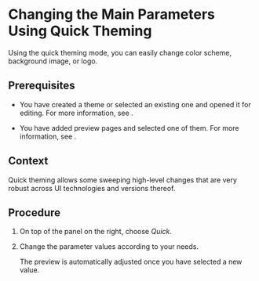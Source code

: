 <!-- loioe4d2a9504f614acbae461161984b6868 -->

# Changing the Main Parameters Using Quick Theming

Using the quick theming mode, you can easily change color scheme, background image, or logo.



<a name="loioe4d2a9504f614acbae461161984b6868__prereq_ycq_th3_3yb"/>

## Prerequisites

-   You have created a theme or selected an existing one and opened it for editing. For more information, see  <?sap-ot O2O class="- topic/xref " href="72c730b60f6b41b0bfed63b474007b51.xml" text="" desc="" xtrc="xref:1" xtrf="file:/home/builder/src/dita-all/ylx1673875864142/loio6e2d9e0fb80d4d788707c20ca8ff4bd9_en-US/src/content/localization/en-us/e4d2a9504f614acbae461161984b6868.xml" output-class="" current-file="file:/home/builder/tp.net.sf.dita-ot/2.3/plugins/com.elovirta.dita.markdown_1.3.0/xsl/dita2markdownImpl.xsl" ?> .

-   You have added preview pages and selected one of them. For more information, see  <?sap-ot O2O class="- topic/xref " href="8af60d39007a4847919f8dcbbb7a7b16.xml" text="" desc="" xtrc="xref:2" xtrf="file:/home/builder/src/dita-all/ylx1673875864142/loio6e2d9e0fb80d4d788707c20ca8ff4bd9_en-US/src/content/localization/en-us/e4d2a9504f614acbae461161984b6868.xml" output-class="" current-file="file:/home/builder/tp.net.sf.dita-ot/2.3/plugins/com.elovirta.dita.markdown_1.3.0/xsl/dita2markdownImpl.xsl" ?> .




<a name="loioe4d2a9504f614acbae461161984b6868__context_N10015_N10012_N10001"/>

## Context

Quick theming allows some sweeping high-level changes that are very robust across UI technologies and versions thereof.



## Procedure

1.  On top of the panel on the right, choose *Quick*.

2.  Change the parameter values according to your needs.

    The preview is automatically adjusted once you have selected a new value.


